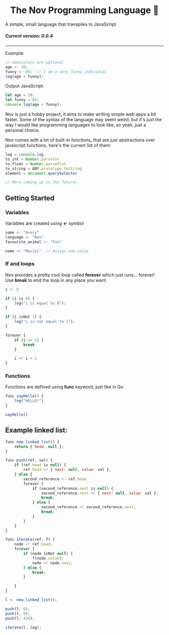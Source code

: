 # <center> The Nov Programming Language 🦊</center>

A simple, small language that transpiles to JavaScript 

##### Current version: 0.0.4
___
Example:

```js
// Semicolons are optional
age <- 20;
funny <- 69;  // I am a very funny individial
log(age + funny);
```

Output JavaScript:
```js
let age = 20;
let funny = 69;
console.log(age + funny);
```

Nov is just a hobby project, it aims to make writing simple web apps a bit faster. Some of the syntax of the language may seem weird, but it's just the way I would like programming languages to look like, so yeah, just a personal choice.

Nov comes with a lot of built-in functions, that are just abstractions over javascript functions, here's the current list of them:
```js
log = console.log
to_int = Number.parseInt
to_float = Number.parseFlot
to_string = ANY.prototype.toString
element = document.querySelector

// More coming up in the future!
```

## Getting Started

### Variables
Variables are created using **<-** symbol
```js
name <- "Avery"
language <- "Nov"
favourite_animal <- "Fox"

name <! "Maciej"  // Assign new value
```

### If and loops
Nov provides a pretty cool loop called **forever** which just runs... forever! Use **break** to end the loop in any place you want. 
```js
i <- 0

if (i is 0) {
    log("i is equal to 0");
}

if (i isNot 1) {
    log("i is not equal to 1");
}

forever {
    if (i == 5) {
        break
    }

    i <! i + 1
}
```

### Functions
Functions are defined using **func** keyword, just like in Go.
```js
func sayHello() {
    log("HELLO!")
}

sayHello()
```

## Example linked list:
```js
func new_linked_list() {
    return { head: null };
} 

func push(ref, val) {
    if (ref.head is null) {
        ref.head <! { next: null, value: val };
    } else {
        second_reference <- ref.head
        forever {
            if (second_reference.next is null) {
                second_reference.next <! { next: null, value: val };
                break;
            } else {
                second_reference <! second_reference.next;
                break;
            }
        }
    }
}

func iterate(ref, f) {
    node <! ref.head;
    forever {
        if (node isNot null) {
            f(node.value);
            node <! node.next;
        } else {
            break;
        }

    }
}

l <- new_linked_list();

push(l, 6);
push(l, 9);
push(l, 420);

iterate(l, log);
```
